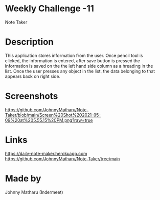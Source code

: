 # Weekly Challenge -11 
Note Taker 

# Description
This application stores information from the user. Once pencil tool is clicked, the information is entered, after save button is pressed the information is saved on the the left hand side column as a hreading in the list. Once the user presses any object in the list, the data belonging to that appears back on right side.  

# Screenshots
https://github.com/JohnnyMatharu/Note-Taker/blob/main/Screen%20Shot%202021-05-09%20at%205.55.15%20PM.png?raw=true

# Links
https://daily-note-maker.herokuapp.com
https://github.com/JohnnyMatharu/Note-Taker/tree/main

# Made by
Johnny Matharu (Indermeet)

